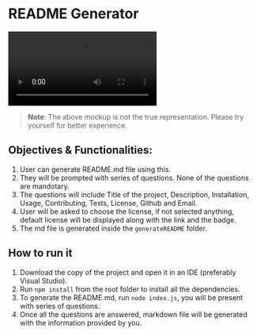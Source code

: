 # README Generator

![The README.md generator application](./asset/demo.mov)

> **Note**: The above mockup is not the true representation. Please try yourself for better experience.

## Objectives & Functionalities:

1. User can generate README.md file using this.
2. They will be prompted with series of questions. None of the questions are mandotary.
3. The questions will include Title of the project, Description, Installation, Usage, Contributing, Tests, License, Github and Email.
4. User will be asked to choose the license, if not selected anything, default license will be displayed along with the link and the badge.
5. The md file is generated inside the `generateREADME` folder.

## How to run it

1. Download the copy of the project and open it in an IDE (preferably Visual Studio).
2. Run `npm install` from the root folder to install all the dependencies.
3. To generate the README.md, run `node index.js`, you will be present with series of questions.
5. Once all the questions are answered, markdown file will be generated with the information provided by you.